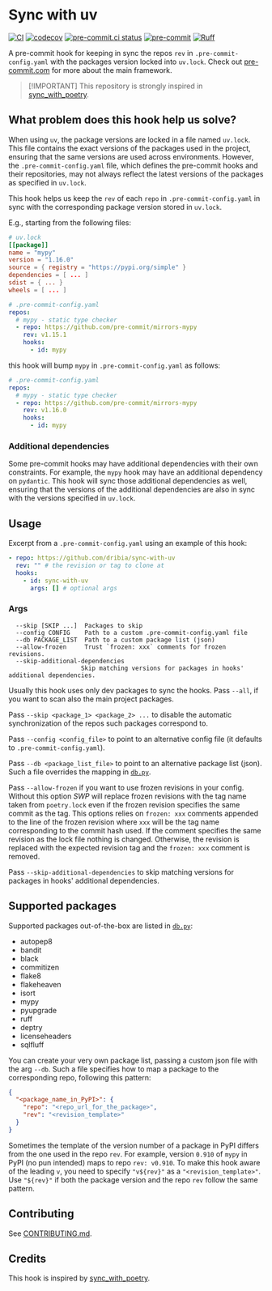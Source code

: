 # Sync with uv

[![CI](https://github.com/dribia/sync-with-uv/actions/workflows/ci.yml/badge.svg)](https://github.com/dribia/sync-with-uv/actions/workflows/ci.yml)
[![codecov](https://img.shields.io/codecov/c/github/dribia/sync-with-uv?color=%2334D058)](https://codecov.io/gh/dribia/sync-with-uv)
[![pre-commit.ci status](https://results.pre-commit.ci/badge/github/dribia/sync-with-uv/main.svg)](https://results.pre-commit.ci/latest/github/dribia/sync-with-uv/main)
[![pre-commit](https://img.shields.io/badge/pre--commit-enabled-brightgreen?logo=pre-commit&logoColor=white)](https://github.com/pre-commit/pre-commit)
[![Ruff](https://img.shields.io/endpoint?url=https://raw.githubusercontent.com/astral-sh/ruff/main/assets/badge/v2.json)](https://github.com/astral-sh/ruff)

A pre-commit hook for keeping in sync the repos `rev` in
`.pre-commit-config.yaml` with the packages version locked into `uv.lock`. Check
out [pre-commit.com](https://pre-commit.com/) for more about the main framework.

> [!IMPORTANT] This repository is strongly inspired in
> [sync_with_poetry](https://github.com/floatingpurr/sync_with_poetry).

## What problem does this hook help us solve?

When using `uv`, the package versions are locked in a file named `uv.lock`. This
file contains the exact versions of the packages used in the project, ensuring
that the same versions are used across environments. However, the
`.pre-commit-config.yaml` file, which defines the pre-commit hooks and their
repositories, may not always reflect the latest versions of the packages as
specified in `uv.lock`.

This hook helps us keep the `rev` of each `repo` in `.pre-commit-config.yaml` in
sync with the corresponding package version stored in `uv.lock`.

E.g., starting from the following files:

```toml
# uv.lock
[[package]]
name = "mypy"
version = "1.16.0"
source = { registry = "https://pypi.org/simple" }
dependencies = [ ... ]
sdist = { ... }
wheels = [ ... ]
```

```yaml
# .pre-commit-config.yaml
repos:
  # mypy - static type checker
  - repo: https://github.com/pre-commit/mirrors-mypy
    rev: v1.15.1
    hooks:
      - id: mypy
```

this hook will bump `mypy` in `.pre-commit-config.yaml` as follows:

```yaml
# .pre-commit-config.yaml
repos:
  # mypy - static type checker
  - repo: https://github.com/pre-commit/mirrors-mypy
    rev: v1.16.0
    hooks:
      - id: mypy
```

### Additional dependencies

Some pre-commit hooks may have additional dependencies with their own
constraints. For example, the `mypy` hook may have an additional dependency on
`pydantic`. This hook will sync those additional dependencies as well, ensuring
that the versions of the additional dependencies are also in sync with the
versions specified in `uv.lock`.

## Usage

Excerpt from a `.pre-commit-config.yaml` using an example of this hook:

```yaml
- repo: https://github.com/dribia/sync-with-uv
  rev: "" # the revision or tag to clone at
  hooks:
    - id: sync-with-uv
      args: [] # optional args
```

### Args

```
  --skip [SKIP ...]  Packages to skip
  --config CONFIG    Path to a custom .pre-commit-config.yaml file
  --db PACKAGE_LIST  Path to a custom package list (json)
  --allow-frozen     Trust `frozen: xxx` comments for frozen revisions.
  --skip-additional-dependencies
                    Skip matching versions for packages in hooks' additional dependencies.
```

Usually this hook uses only dev packages to sync the hooks. Pass `--all`, if you
want to scan also the main project packages.

Pass `--skip <package_1> <package_2> ...` to disable the automatic
synchronization of the repos such packages correspond to.

Pass `--config <config_file>` to point to an alternative config file (it
defaults to `.pre-commit-config.yaml`).

Pass `--db <package_list_file>` to point to an alternative package list (json).
Such a file overrides the mapping in [`db.py`](sync_with_poetry/db.py).

Pass `--allow-frozen` if you want to use frozen revisions in your config.
Without this option _SWP_ will replace frozen revisions with the tag name taken
from `poetry.lock` even if the frozen revision specifies the same commit as the
tag. This options relies on `frozen: xxx` comments appended to the line of the
frozen revision where `xxx` will be the tag name corresponding to the commit
hash used. If the comment specifies the same revision as the lock file nothing
is changed. Otherwise, the revision is replaced with the expected revision tag
and the `frozen: xxx` comment is removed.

Pass `--skip-additional-dependencies` to skip matching versions for packages in
hooks' additional dependencies.

## Supported packages

Supported packages out-of-the-box are listed in [`db.py`](sync-with-uv/db.py):

- autopep8
- bandit
- black
- commitizen
- flake8
- flakeheaven
- isort
- mypy
- pyupgrade
- ruff
- deptry
- licenseheaders
- sqlfluff

You can create your very own package list, passing a custom json file with the
arg `--db`. Such a file specifies how to map a package to the corresponding
repo, following this pattern:

```json
{
  "<package_name_in_PyPI>": {
    "repo": "<repo_url_for_the_package>",
    "rev": "<revision_template>"
  }
}
```

Sometimes the template of the version number of a package in PyPI differs from
the one used in the repo `rev`. For example, version `0.910` of `mypy` in PyPI
(no pun intended) maps to repo `rev: v0.910`. To make this hook aware of the
leading `v`, you need to specify `"v${rev}"` as a `"<revision_template>"`. Use
`"${rev}"` if both the package version and the repo `rev` follow the same
pattern.

## Contributing

See [CONTRIBUTING.md](.github/CONTRIBUTING.md).

## Credits

This hook is inspired by
[sync_with_poetry](https://github.com/floatingpurr/sync_with_poetry).
